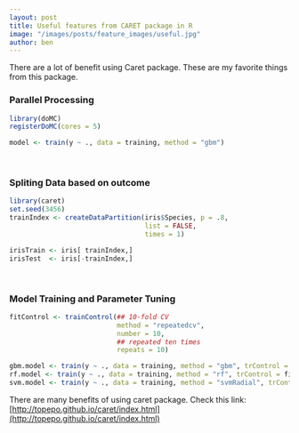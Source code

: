 ```yaml
---
layout: post
title: Useful features from CARET package in R
image: "/images/posts/feature_images/useful.jpg"
author: ben
---
```



There are a lot of benefit using Caret package. These are my favorite things from this package.

### Parallel Processing ###

```R
library(doMC)
registerDoMC(cores = 5)

model <- train(y ~ ., data = training, method = "gbm")
```

<br />

### Spliting Data based on outcome ###

```R
library(caret)
set.seed(3456)
trainIndex <- createDataPartition(iris$Species, p = .8,
                                  list = FALSE,
                                  times = 1)

irisTrain <- iris[ trainIndex,]
irisTest  <- iris[-trainIndex,]
```

<br />

### Model Training and Parameter Tuning ###

```R
fitControl <- trainControl(## 10-fold CV
                           method = "repeatedcv",
                           number = 10,
                           ## repeated ten times
                           repeats = 10)

gbm.model <- train(y ~ ., data = training, method = "gbm", trControl = fitControl)
rf.model <- train(y ~ ., data = training, method = "rf", trControl = fitControl)
svm.model <- train(y ~ ., data = training, method = "svmRadial", trControl = fitControl)
```



There are many benefits of using caret package. Check this link:[http://topepo.github.io/caret/index.html](http://topepo.github.io/caret/index.html)
